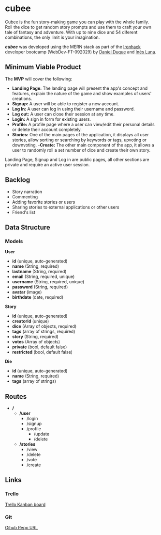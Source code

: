 # cubee

Cubee is the fun story-making game you can play with the whole family. Roll the dice to get random story prompts and use them to craft your own tale of fantasy and adventure. With up to nine dice and 54 diferent combinations, the only limit is your imagination.

***cubee*** was developed using the MERN stack as part of the [Ironhack](https://www.ironhack.com/) developer bootcamp (WebDev-FT-092029) by [Daniel Duque](https://github.com/fx2000/) and [Inés Luna](https://github.com/InesLuna/).

## Minimum Viable Product

The __MVP__ will cover the following:

- __Landing Page:__ The landing page will present the app's concept and features, explain the nature of the game and show examples of users' creations.
- __Signup:__ A user will be able to register a new account.
- __Log In:__ A user can log in using their username and password.
- __Log out:__ A user can close their session at any time.
- __Login:__ A sign in form for existing users.
- __Profile:__ A profile page where a user can view/edit their personal details or delete their account completely.
- __Stories:__ One of the main pages of the application, it displays all user stories, allow sorting or searching by keywords or tags, upvoting or downvoting.
-__Create:__ The other main component of the app, it allows a user to randomly roll a set number of dice and create their own story.

Landing Page, Signup and Log in are public pages, all other sections are private and require an active user session.

## Backlog

- Story narration
- Commenting
- Adding favorite stories or users
- Sharing stories to external applications or other users
- Friend's list

## Data Structure

### Models

__User__
  - __id__ (unique, auto-generated)
  - __name__ (String, required)
  - __lastname__ (String, required)
  - __email__ (String, required, unique)
  - __username__ (String, required, unique)
  - __password__ (String, required)
  - __avatar__ (image)
  - __birthdate__ (date, required)
  
__Story__
  - __id__ (unique, auto-generated)
  - __creatorId__ (unique)
  - __dice__ (Array of objects, required)
  - __tags__ (array of strings, required)
  - __story__ (String, required)
  - __votes__ (Array of objects)
  - __private__ (bool, default false)
  - __restricted__ (bool, default false)

__Die__
  - __id__ (unique, auto-generated)
  - __name__ (String, required)
  - __tags__ (array of strings)

## Routes

- __/__
  - __/user__
    - /login
    - /signup
    - /profile
      - /update
      - /delete
  - __/stories__
    - /view
    - /delete
    - /vote
    - /create

## Links

### Trello
[Trello Kanban board](https://trello.com/b/RqyUq6AP/cubee)

### Git
[Gihub Repo URL](https://github.com/fx2000/cubee)
